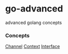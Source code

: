 # go-advanced
advanced golang concepts

### Concepts
[Channel](./channel/)
[Context](./context/)
[Interface](./interface/)